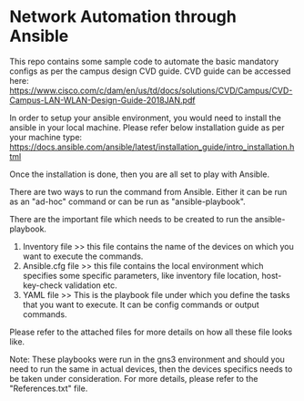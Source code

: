 # Network Automation through Ansible

This repo contains some sample code to automate the basic mandatory configs as per the campus design CVD guide. CVD guide can be accessed here:
https://www.cisco.com/c/dam/en/us/td/docs/solutions/CVD/Campus/CVD-Campus-LAN-WLAN-Design-Guide-2018JAN.pdf

In order to setup your ansible environment, you would need to install the ansible in your local machine. Please refer below installation guide as per your machine type:
https://docs.ansible.com/ansible/latest/installation_guide/intro_installation.html

Once the installation is done, then you are all set to play with Ansible.

There are two ways to run the command from Ansible. Either it can be run as an "ad-hoc" command or can be run as "ansible-playbook".

There are the important file which needs to be created to run the ansible-playbook.
1. Inventory file >> this file contains the name of the devices on which you want to execute the commands.
2. Ansible.cfg file >> this file contains the local environment which specifies some specific parameters, like inventory file location, host-key-check validation etc.
3. YAML file  >> This is the playbook file under which you define the tasks that you want to execute. It can be config commands or output commands.

Please refer to the attached files for more details on how all these file looks like.


Note: These playbooks were run in the gns3 environment and should you need to run the same in actual devices, then the devices specifics needs to be taken under consideration. For more details, please refer to the "References.txt" file.
